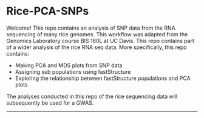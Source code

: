 # Rice-PCA-SNPs



Welcome! This repo contains an analysis of SNP data from the RNA sequencing of many rice genomes. This workflow was adapted from the Genomics Laboratory course BIS 180L at UC Davis. This repo contains part of a wider analysis of the rice RNA seq data. More specifically, this repo contains:

* Making PCA and MDS plots from SNP data
* Assigning sub populations using fastStructure
* Exploring the relationship between fastStructure populations and PCA plots

The analyses conducted in this repo of the rice sequencing data will subsequently be used for a GWAS.

___________________________________________________________________________________________________________________